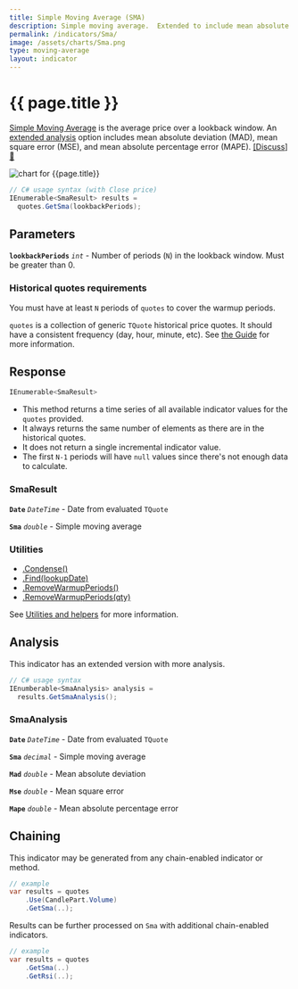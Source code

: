 ```yaml
---
title: Simple Moving Average (SMA)
description: Simple moving average.  Extended to include mean absolute deviation, mean square error, and mean absolute percentage error
permalink: /indicators/Sma/
image: /assets/charts/Sma.png
type: moving-average
layout: indicator
---
```


# {{ page.title }}

[Simple Moving Average](https://en.wikipedia.org/wiki/Moving_average#Simple_moving_average) is the average price over a lookback window.  An [extended analysis](#analysis) option includes mean absolute deviation (MAD), mean square error (MSE), and mean absolute percentage error (MAPE).
[[Discuss] &#128172;]({{site.github.repository_url}}/discussions/240 "Community discussion about this indicator")

![chart for {{page.title}}]({{site.baseurl}}{{page.image}})

```csharp
// C# usage syntax (with Close price)
IEnumerable<SmaResult> results =
  quotes.GetSma(lookbackPeriods);
```

## Parameters

**`lookbackPeriods`** _`int`_ - Number of periods (`N`) in the lookback window.  Must be greater than 0.

### Historical quotes requirements

You must have at least `N` periods of `quotes` to cover the warmup periods.

`quotes` is a collection of generic `TQuote` historical price quotes.  It should have a consistent frequency (day, hour, minute, etc).  See [the Guide]({{site.baseurl}}/guide/#historical-quotes) for more information.

## Response

```csharp
IEnumerable<SmaResult>
```

- This method returns a time series of all available indicator values for the `quotes` provided.
- It always returns the same number of elements as there are in the historical quotes.
- It does not return a single incremental indicator value.
- The first `N-1` periods will have `null` values since there's not enough data to calculate.

### SmaResult

**`Date`** _`DateTime`_ - Date from evaluated `TQuote`

**`Sma`** _`double`_ - Simple moving average

### Utilities

- [.Condense()]({{site.baseurl}}/utilities#condense)
- [.Find(lookupDate)]({{site.baseurl}}/utilities#find-indicator-result-by-date)
- [.RemoveWarmupPeriods()]({{site.baseurl}}/utilities#remove-warmup-periods)
- [.RemoveWarmupPeriods(qty)]({{site.baseurl}}/utilities#remove-warmup-periods)

See [Utilities and helpers]({{site.baseurl}}/utilities#utilities-for-indicator-results) for more information.

## Analysis

This indicator has an extended version with more analysis.

```csharp
// C# usage syntax
IEnumberable<SmaAnalysis> analysis =
  results.GetSmaAnalysis();
```

### SmaAnalysis

**`Date`** _`DateTime`_ - Date from evaluated `TQuote`

**`Sma`** _`decimal`_ - Simple moving average

**`Mad`** _`double`_ - Mean absolute deviation

**`Mse`** _`double`_ - Mean square error

**`Mape`** _`double`_ - Mean absolute percentage error

## Chaining

This indicator may be generated from any chain-enabled indicator or method.

```csharp
// example
var results = quotes
    .Use(CandlePart.Volume)
    .GetSma(..);
```

Results can be further processed on `Sma` with additional chain-enabled indicators.

```csharp
// example
var results = quotes
    .GetSma(..)
    .GetRsi(..);
```
